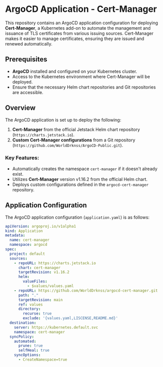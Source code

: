 # ArgoCD Application - Cert-Manager

This repository contains an ArgoCD application configuration for deploying **Cert-Manager**, a Kubernetes add-on to automate the management and issuance of TLS certificates from various issuing sources. Cert-Manager makes it easier to manage certificates, ensuring they are issued and renewed automatically.

## Prerequisites

- **ArgoCD** installed and configured on your Kubernetes cluster.
- Access to the Kubernetes environment where Cert-Manager will be deployed.
- Ensure that the necessary Helm chart repositories and Git repositories are accessible.

## Overview

The ArgoCD application is set up to deploy the following:

1. **Cert-Manager** from the official Jetstack Helm chart repository (`https://charts.jetstack.io`).
2. **Custom Cert-Manager configurations** from a Git repository (`https://github.com/WorldDrknss/ArgoCD-Public.git`).

### Key Features:
- Automatically creates the namespace `cert-manager` if it doesn't already exist.
- Utilizes **Cert-Manager** version v1.16.2 from the official Helm chart.
- Deploys custom configurations defined in the `argocd-cert-manager` repository.

## Application Configuration

The ArgoCD application configuration (`application.yaml`) is as follows:

```yaml
apiVersion: argoproj.io/v1alpha1
kind: Application
metadata:
  name: cert-manager
  namespace: argocd
spec:
  project: default
  sources:
    - repoURL: https://charts.jetstack.io
      chart: cert-manager
      targetRevision: v1.16.2
      helm:
        valueFiles:
          - $values/values.yaml
    - repoURL: https://github.com/WorldDrknss/argocd-cert-manager.git
      path: "."
      targetRevision: main
      ref: values
      directory:
        recurse: true
        exclude: '{values.yaml,LISCENSE,README.md}'
  destination:
    server: https://kubernetes.default.svc
    namespace: cert-manager
  syncPolicy:
    automated:
      prune: true
      selfHeal: true
    syncOptions:
      - CreateNamespace=true
